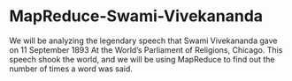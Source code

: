 # MapReduce-Swami-Vivekananda
We will be analyzing the legendary speech that Swami Vivekananda gave on 11 September 1893 At the World’s Parliament of Religions, Chicago.
This speech shook the world, and we will be using MapReduce to find out the number of times a word was said.
